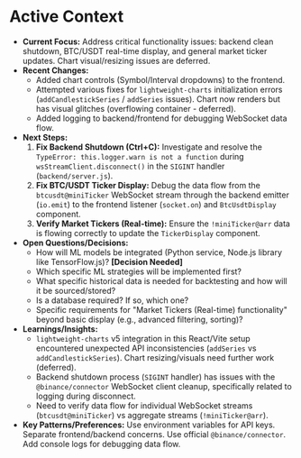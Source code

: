 # Active Context

*   **Current Focus:** Address critical functionality issues: backend clean shutdown, BTC/USDT real-time display, and general market ticker updates. Chart visual/resizing issues are deferred.
*   **Recent Changes:**
    *   Added chart controls (Symbol/Interval dropdowns) to the frontend.
    *   Attempted various fixes for `lightweight-charts` initialization errors (`addCandlestickSeries` / `addSeries` issues). Chart now renders but has visual glitches (overflowing container - deferred).
    *   Added logging to backend/frontend for debugging WebSocket data flow.
*   **Next Steps:**
    1.  **Fix Backend Shutdown (Ctrl+C):** Investigate and resolve the `TypeError: this.logger.warn is not a function` during `wsStreamClient.disconnect()` in the `SIGINT` handler (`backend/server.js`).
    2.  **Fix BTC/USDT Ticker Display:** Debug the data flow from the `btcusdt@miniTicker` WebSocket stream through the backend emitter (`io.emit`) to the frontend listener (`socket.on`) and `BtcUsdtDisplay` component.
    3.  **Verify Market Tickers (Real-time):** Ensure the `!miniTicker@arr` data is flowing correctly to update the `TickerDisplay` component.
*   **Open Questions/Decisions:**
    *   How will ML models be integrated (Python service, Node.js library like TensorFlow.js)? **[Decision Needed]**
    *   Which specific ML strategies will be implemented first?
    *   What specific historical data is needed for backtesting and how will it be sourced/stored?
    *   Is a database required? If so, which one?
    *   Specific requirements for "Market Tickers (Real-time) functionality" beyond basic display (e.g., advanced filtering, sorting)?
*   **Learnings/Insights:**
    *   `lightweight-charts` v5 integration in this React/Vite setup encountered unexpected API inconsistencies (`addSeries` vs `addCandlestickSeries`). Chart resizing/visuals need further work (deferred).
    *   Backend shutdown process (`SIGINT` handler) has issues with the `@binance/connector` WebSocket client cleanup, specifically related to logging during disconnect.
    *   Need to verify data flow for individual WebSocket streams (`btcusdt@miniTicker`) vs aggregate streams (`!miniTicker@arr`).
*   **Key Patterns/Preferences:** Use environment variables for API keys. Separate frontend/backend concerns. Use official `@binance/connector`. Add console logs for debugging data flow. 